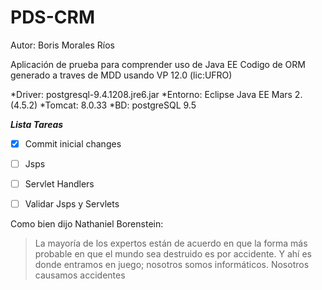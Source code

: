 # PDS-CRM
Autor: Boris Morales Ríos

Aplicación de prueba para comprender uso de Java EE
Codigo de ORM generado a traves de MDD usando VP 12.0 (lic:UFRO)

*Driver: postgresql-9.4.1208.jre6.jar
*Entorno: Eclipse Java EE Mars 2. (4.5.2)
*Tomcat: 8.0.33
*BD: postgreSQL 9.5

***Lista Tareas***
- [x] Commit inicial changes
- [ ] Jsps
- [ ] Servlet Handlers
- [ ] Validar Jsps y Servlets



Como bien dijo Nathaniel Borenstein:

> La mayoría de los expertos están de acuerdo en que la forma más probable en que el mundo sea destruido es por accidente. Y ahí es donde entramos en juego; nosotros somos informáticos. Nosotros causamos accidentes
